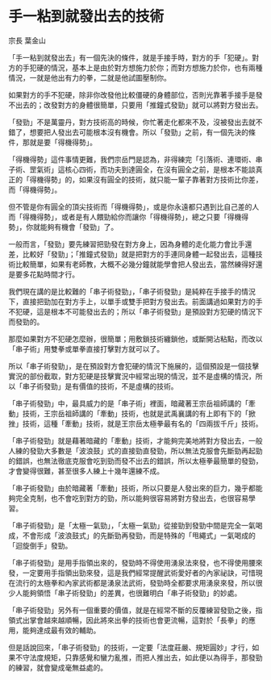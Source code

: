 # 手一粘到就發出去的技術

宗長
葉金山

「手一粘到就發出去」有一個先決的條件，就是手接手時，對方的手「犯硬」。對方的手犯硬的情況，基本上是由於對方想施力於你；而對方想施力於你，也有兩種情況，一就是他出有力的拳，二就是他試圖壓制你。

如果對方的手不犯硬，除非你改發他比較僵硬的身體部位，否則光靠著手接手是發不出去的；改發對方的身體很簡單，只要用「推鐘式發勁」就可以將對方發出去。

「發勁」不是萬靈丹，對方技術高的時候，你忙著走化都來不及，沒被發出去就不錯了，想要把人發出去可能根本沒有機會。所以「發勁」之前，有一個先決的條件，那就是要「得機得勢」。

「得機得勢」這件事情更難，我們宗岳門是認為，非得練完「引落術、連環術、串子術、罡氣術」這核心四術，而功夫到達圓全，在沒有圓全之前，是根本不能談真正的「得機得勢」的，如果沒有圓全的技術，就只能一輩子靠著對方技術比你差，而「得機得勢」。

但不管是你有圓全的頂尖技術而「得機得勢」，或是你永遠都只遇到比自己差的人而「得機得勢」，或者是有人餵勁給你而讓你「得機得勢」，總之只要「得機得勢」，你就能夠有機會「發勁」了。

一般而言，「發勁」要先練習把勁發在對方身上，因為身體的走化能力會比手還差，比較好「發勁」；「推鐘式發勁」就是把對方的手連同身體一起發出去，這種技術比較簡單，如果有老師教，大概不必幾分鐘就能學會把人發出去，當然練得好還是要多花點時間才行。

我們現在講的是比較難的「串子術發勁」，「串子術發勁」是純粹在手接手的情況下，直接把勁加在對方手上，以單手或雙手把對方發出去。前面講過如果對方的手不犯硬，這是根本不可能發出去的；所以「串子術發勁」是預設對方犯硬的情況下而發勁的。

那麼如果對方不犯硬怎麼辦，很簡單；用敷鎖技術纏鎖他，或斷開沾粘點，而改以「串子術」用雙拳或單拳直接打擊對方就可以了。

所以「串子術發勁」，是在預設對方會犯硬的情況下施展的，這個預設是一個技擊實況的部份截取，對方犯硬是技擊實況中經常出現的情況，並不是虛構的情況，所以「串子術發勁」是有價值的技術，不是虛構的技術。

「串子術發勁」中，最具威力的是「串子術」裡面，暗藏著王宗岳祖師講的「牽動」技術，王宗岳祖師講的「牽動」技術，也就是武禹襄講的有上即有下的「掀挫」技術，這種「牽動」技術，就是王宗岳太極拳最有名的「四兩拔千斤」技術。

「串子術發勁」就是藉著暗藏的「牽動」技術，才能夠完美地將對方發出去，一般人練的發勁大多數是「波浪鼓」式的直接勁直發勁，所以無法克服會先斷勁再起勁的錯誤，也無法徹底克服會吃到勁而發不出去的錯誤，所以太極拳最簡單的發勁，才會變得很難，甚至很多人練上十幾年還練不成。

「串子術發勁」由於暗藏著「牽動」技術，所以只要是人發出來的巨力，幾乎都能夠完全克制，也不會吃到對方的勁，所以能夠很容易將對方發出去，也很容易學習。

「串子術發勁」是「太極一氣勁」，「太極一氣勁」從接勁到發勁中間是完全一氣喝成，不會形成「波浪鼓式」的先斷勁再發勁，而是特殊的「甩繩式」一氣喝成的「迴旋倒手」發勁。

「串子術發勁」是用手指領出來的，發勁時不得使用湧泉法來發，也不得使用腰來發，一定要用手指領出勁來發，這是我們經常提醒武術愛好者的內家祕訣，可惜現在流行的太極拳和內家武術都是湧泉法武術，發勁時全都要求用湧泉來發，所以很少人能夠領悟「串子術發勁」的差異，也很難明白「串子術發勁」的妙處。

「串子術發勁」另外有一個重要的價值，就是在經常不斷的反覆練習發勁之後，指領式出掌會越來越順暢，因此將來出拳的技術也會更流暢，這對於「長拳」的應用，能夠達成最有效的輔助。

但是話說回來，「串子術發勁」的技術，一定要「法度莊嚴、規矩圓妙」才行，如果不守法度規矩，只靠感覺和蠻力亂推，而把人推出去，如此便以為得手，那發勁的練習，就會變成毫無益處的。